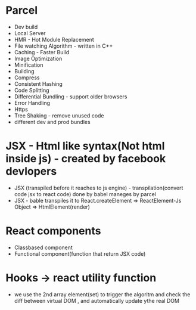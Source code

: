 # Parcel
- Dev build
- Local Server
- HMR - Hot Module Replacement
- File watching Algorithm - written in C++
- Caching - Faster Build
- Image Optimization
- Minification
- Building
- Compress
- Consistent Hashing
- Code Splitting
- Differential Bundling - support older browsers
- Error Handling
- Https
- Tree Shaking - remove unused code
- different dev and prod bundles

# JSX - Html like syntax(Not html inside js) - created by facebook devlopers

 - JSX (transpiled before it reaches to js engine) - transpilation(convert code jsx to react code) done by babel maneges by parcel
 - JSX - bable transpiles it to React.createElement => ReactElement-Js Object => HtmlElement(render) 

# React components
- Classbased component
- Functional component(function that return JSX code)

# Hooks -> react utility function
- we use the 2nd array element(set) to trigger the algoritm and check the diff between virtual DOM , and automatically update ythe real DOM

